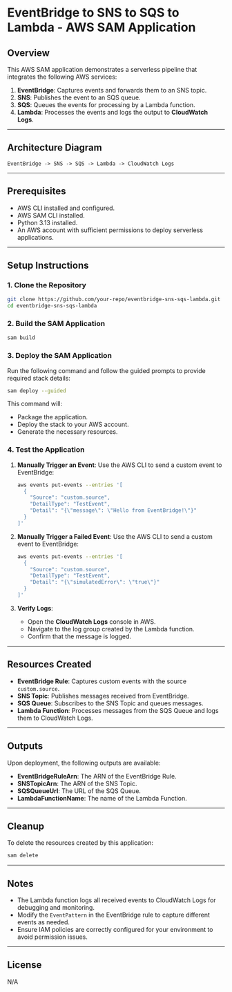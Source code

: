 # EventBridge to SNS to SQS to Lambda - AWS SAM Application

## Overview

This AWS SAM application demonstrates a serverless pipeline that integrates the following AWS services:
1. **EventBridge**: Captures events and forwards them to an SNS topic.
2. **SNS**: Publishes the event to an SQS queue.
3. **SQS**: Queues the events for processing by a Lambda function.
4. **Lambda**: Processes the events and logs the output to **CloudWatch Logs**.

---

## Architecture Diagram

```
EventBridge -> SNS -> SQS -> Lambda -> CloudWatch Logs
```

---

## Prerequisites

- AWS CLI installed and configured.
- AWS SAM CLI installed.
- Python 3.13 installed.
- An AWS account with sufficient permissions to deploy serverless applications.

---

## Setup Instructions

### 1. Clone the Repository
```bash
git clone https://github.com/your-repo/eventbridge-sns-sqs-lambda.git
cd eventbridge-sns-sqs-lambda
```

### 2. Build the SAM Application
```bash
sam build
```

### 3. Deploy the SAM Application
Run the following command and follow the guided prompts to provide required stack details:
```bash
sam deploy --guided
```
This command will:
- Package the application.
- Deploy the stack to your AWS account.
- Generate the necessary resources.

### 4. Test the Application

1. **Manually Trigger an Event**:
   Use the AWS CLI to send a custom event to EventBridge:
   ```bash
   aws events put-events --entries '[
     {
       "Source": "custom.source",
       "DetailType": "TestEvent",
       "Detail": "{\"message\": \"Hello from EventBridge!\"}"
     }
   ]'
   ```

2. **Manually Trigger a Failed Event**:
   Use the AWS CLI to send a custom event to EventBridge:
   ```bash
   aws events put-events --entries '[
     {
       "Source": "custom.source",
       "DetailType": "TestEvent",
       "Detail": "{\"simulatedError\": \"true\"}"
     }
   ]'
   ```

3. **Verify Logs**:
   - Open the **CloudWatch Logs** console in AWS.
   - Navigate to the log group created by the Lambda function.
   - Confirm that the message is logged.

---

## Resources Created

- **EventBridge Rule**: Captures custom events with the source `custom.source`.
- **SNS Topic**: Publishes messages received from EventBridge.
- **SQS Queue**: Subscribes to the SNS Topic and queues messages.
- **Lambda Function**: Processes messages from the SQS Queue and logs them to CloudWatch Logs.

---

## Outputs

Upon deployment, the following outputs are available:

- **EventBridgeRuleArn**: The ARN of the EventBridge Rule.
- **SNSTopicArn**: The ARN of the SNS Topic.
- **SQSQueueUrl**: The URL of the SQS Queue.
- **LambdaFunctionName**: The name of the Lambda Function.

---

## Cleanup

To delete the resources created by this application:
```bash
sam delete
```

---

## Notes

- The Lambda function logs all received events to CloudWatch Logs for debugging and monitoring.
- Modify the `EventPattern` in the EventBridge rule to capture different events as needed.
- Ensure IAM policies are correctly configured for your environment to avoid permission issues.

---

## License

N/A

